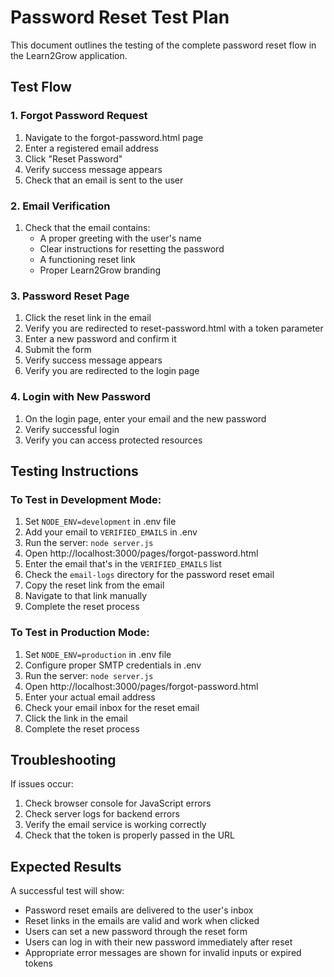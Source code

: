 # Password Reset Test Plan

This document outlines the testing of the complete password reset flow in the Learn2Grow application.

## Test Flow

### 1. Forgot Password Request

1. Navigate to the forgot-password.html page
2. Enter a registered email address
3. Click "Reset Password"
4. Verify success message appears
5. Check that an email is sent to the user

### 2. Email Verification

1. Check that the email contains:
   - A proper greeting with the user's name
   - Clear instructions for resetting the password
   - A functioning reset link
   - Proper Learn2Grow branding

### 3. Password Reset Page

1. Click the reset link in the email
2. Verify you are redirected to reset-password.html with a token parameter
3. Enter a new password and confirm it
4. Submit the form
5. Verify success message appears
6. Verify you are redirected to the login page

### 4. Login with New Password

1. On the login page, enter your email and the new password
2. Verify successful login
3. Verify you can access protected resources

## Testing Instructions

### To Test in Development Mode:

1. Set `NODE_ENV=development` in .env file
2. Add your email to `VERIFIED_EMAILS` in .env
3. Run the server: `node server.js`
4. Open http://localhost:3000/pages/forgot-password.html
5. Enter the email that's in the `VERIFIED_EMAILS` list
6. Check the `email-logs` directory for the password reset email
7. Copy the reset link from the email
8. Navigate to that link manually
9. Complete the reset process

### To Test in Production Mode:

1. Set `NODE_ENV=production` in .env file
2. Configure proper SMTP credentials in .env
3. Run the server: `node server.js`
4. Open http://localhost:3000/pages/forgot-password.html
5. Enter your actual email address
6. Check your email inbox for the reset email
7. Click the link in the email
8. Complete the reset process

## Troubleshooting

If issues occur:

1. Check browser console for JavaScript errors
2. Check server logs for backend errors
3. Verify the email service is working correctly
4. Check that the token is properly passed in the URL

## Expected Results

A successful test will show:
- Password reset emails are delivered to the user's inbox
- Reset links in the emails are valid and work when clicked
- Users can set a new password through the reset form
- Users can log in with their new password immediately after reset
- Appropriate error messages are shown for invalid inputs or expired tokens

